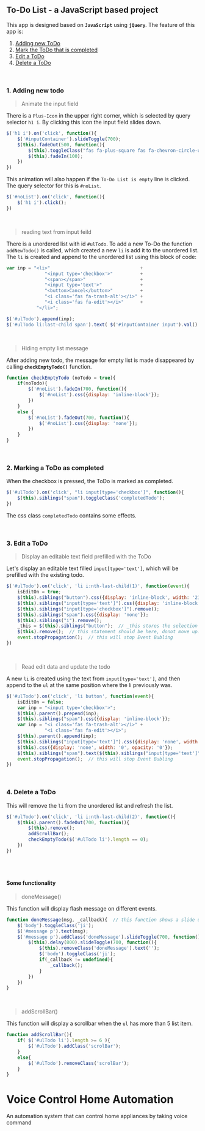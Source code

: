 ## **To-Do List** - a JavaScript based project

This app is designed based on **`JavaScript`** using **`jQuery`**. The feature of this app is:  
1. [Adding new ToDo](#1-adding-new-todo)  
2. [Mark the ToDo that is completed](#2-mark-the-todo-that-is-completed)  
3. [Edit a ToDo](#3-edit-a-todo)  
4. [Delete a ToDo](#4-delete-a-todo)  

&nbsp;

### 1. Adding new todo  

> Animate the input field  

There is a `Plus-Icon` in the upper right corner, which is selected by query selector `h1 i`. By clicking this icon the input field slides down.
```javascript
$('h1 i').on('click', function(){
    $('#inputContainer').slideToggle(700);
    $(this).fadeOut(500, function(){
        $(this).toggleClass("fas fa-plus-square fas fa-chevron-circle-up");
        $(this).fadeIn(100);
    })
})
```

This animation will also happen if the `To-Do List is empty` line is clicked. The query selector for this is `#noList`.
```javascript
$('#noList').on('click', function(){
    $('h1 i').click();
})
```

&nbsp;

> reading text from input feild  
 
There is a unordered list with id `#ulTodo`. To add a new To-Do the function `addNewTodo()` is called, which created a new `li` is add it to the unordered list. The `li` is created and append to the unordered list using this block of code:  
```javascript
var inp = "<li>"                                 +
              "<input type='checkbox'>"          +
              "<span></span>"                    +
              "<input type='text'>"              +
              "<button>Cancel</button>"          +
              "<i class='fas fa-trash-alt'></i>" +
              "<i class='fas fa-edit'></i>"      +
           "</li>";

$('#ulTodo').append(inp);
$('#ulTodo li:last-child span').text( $('#inputContainer input').val() );
```

&nbsp;

> Hiding empty list message  

After adding new todo, the message for empty list is made disappeared by calling **`checkEmptyTodo()`** function. 
```javascript
function checkEmptyTodo (noTodo = true){
    if(noTodo){
        $('#noList').fadeIn(700, function(){
            $('#noList').css({display: 'inline-block'});
        })
    }
    else {
        $('#noList').fadeOut(700, function(){
            $('#noList').css({display: 'none'});
        })
    }
}
```  

&nbsp;


### 2. Marking a ToDo as completed  

When the checkbox is pressed, the ToDo is marked as completed.
```javascript
$('#ulTodo').on('click', "li input[type='checkbox']", function(){
    $(this).siblings("span").toggleClass('completedTodo');
})
```
The css class `completedTodo` contains some effects.  

&nbsp;

### 3. Edit a ToDo  

> Display an editable text field prefilled with the ToDo

Let's display an editable text filled `input[type='text']`, which will be prefilled with the existing todo.

```javascript
$('#ulTodo').on('click', 'li i:nth-last-child(1)', function(event){
    isEditOn = true;
    $(this).siblings("button").css({display: 'inline-block', width: '21%', opacity: '1.0'});
    $(this).siblings("input[type='text']").css({display: 'inline-block', width: '79%', opacity: '1.0'}).focus().val($(this).siblings("span").text());
    $(this).siblings("input[type='checkbox']").remove();
    $(this).siblings("span").css({display: 'none'});
    $(this).siblings("i").remove();
    _this = $(this).siblings("button");  // _this stores the selection for latter use on body click
    $(this).remove();  // this statement should be here, donot move up. Otherwise it will be deleted and selection will not work properly
    event.stopPropagation();  // this will stop Event Bubling
})
```  

&nbsp;

> Read edit data and update the todo

A new `li` is created using the text from `input[type='text']`, and then append to the `ul` at the same position where the li previously was.
```javascript
$('#ulTodo').on('click', 'li button', function(event){
    isEditOn = false;
    var inp = "<input type='checkbox'>";
    $(this).parent().prepend(inp);
    $(this).siblings("span").css({display: 'inline-block'});
    var inp = "<i class='fas fa-trash-alt'></i>" +
              "<i class='fas fa-edit'></i>";
    $(this).parent().append(inp);
    $(this).siblings("input[type='text']").css({display: 'none', width: '0', opacity: '0'});
    $(this).css({display: 'none', width: '0', opacity: '0'});
    $(this).siblings("span").text($(this).siblings("input[type='text']").val()).removeClass('completedTodo');
    event.stopPropagation();  // this will stop Event Bubling
})
```  

&nbsp;

### 4. Delete a ToDo  

This will remove the `li` from the unordered list and refresh the list.
```javascript
$('#ulTodo').on('click', 'li i:nth-last-child(2)', function(){
    $(this).parent().fadeOut(700, function(){
        $(this).remove();
        addScrollBar();
        checkEmptyTodo($('#ulTodo li').length == 0);
    })
})
```  

<br />
&nbsp;


#### Some functionality  

> doneMessage()  

This function will display flash message on different events.

```javascript
function doneMessage(msg, _callback){  // this function shows a slide up message when a new todo is added
    $('body').toggleClass('ji');
    $('#message p').text(msg);
    $('#message p').addClass('doneMessage').slideToggle(700, function(){
        $(this).delay(800).slideToggle(700, function(){
            $(this).removeClass('doneMessage').text('');
            $('body').toggleClass('ji');
            if(_callback != undefined){
                _callback();
            }
        })
    })
} 
```

&nbsp;
  
> addScrollBar() 

This function will display a scrollbar when the `ul` has more than 5 list item. 
```javascript
function addScrollBar(){
    if( $('#ulTodo li').length >= 6 ){
        $('#ulTodo').addClass('scrolBar');
    }
    else{
        $('#ulTodo').removeClass('scrolBar');
    }
}
```






# Voice Control Home Automation
An automation system that can control home appliances by taking voice command
